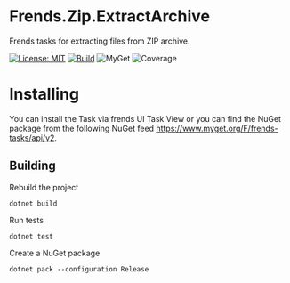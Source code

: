 # Frends.Zip.ExtractArchive
Frends tasks for extracting files from ZIP archive.

[![License: MIT](https://img.shields.io/badge/License-MIT-green.svg)](https://opensource.org/licenses/MIT) 
[![Build](https://github.com/FrendsPlatform/Frends.Zip/actions/workflows/ExtractArchive_build_and_test_on_main.yml/badge.svg)](https://github.com/FrendsPlatform/Frends.Zip/actions)
![MyGet](https://img.shields.io/myget/frends-tasks/v/Frends.Zip.ExtractArchive)
![Coverage](https://app-github-custom-badges.azurewebsites.net/Badge?key=FrendsPlatform/Frends.Zip/Frends.Zip.ExtractArchive|main)

# Installing

You can install the Task via frends UI Task View or you can find the NuGet package from the following NuGet feed https://www.myget.org/F/frends-tasks/api/v2.

## Building

Rebuild the project

`dotnet build`

Run tests

`dotnet test`

Create a NuGet package

`dotnet pack --configuration Release`